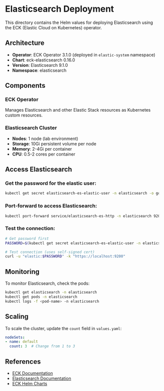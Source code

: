 # Elasticsearch Deployment

This directory contains the Helm values for deploying Elasticsearch using the ECK (Elastic Cloud on Kubernetes) operator.

## Architecture

- **Operator**: ECK Operator 3.1.0 (deployed in `elastic-system` namespace)
- **Chart**: eck-elasticsearch 0.16.0
- **Version**: Elasticsearch 9.1.0
- **Namespace**: elasticsearch

## Components

### ECK Operator
Manages Elasticsearch and other Elastic Stack resources as Kubernetes custom resources.

### Elasticsearch Cluster
- **Nodes**: 1 node (lab environment)
- **Storage**: 10Gi persistent volume per node
- **Memory**: 2-4Gi per container
- **CPU**: 0.5-2 cores per container

## Access Elasticsearch

### Get the password for the elastic user:
```bash
kubectl get secret elasticsearch-es-elastic-user -n elasticsearch -o go-template='{{.data.elastic | base64decode}}'
```

### Port-forward to access Elasticsearch:
```bash
kubectl port-forward service/elasticsearch-es-http -n elasticsearch 9200:9200
```

### Test the connection:
```bash
# Get password first
PASSWORD=$(kubectl get secret elasticsearch-es-elastic-user -n elasticsearch -o go-template='{{.data.elastic | base64decode}}')

# Test connection (uses self-signed cert)
curl -u "elastic:$PASSWORD" -k "https://localhost:9200"
```

## Monitoring

To monitor Elasticsearch, check the pods:
```bash
kubectl get elasticsearch -n elasticsearch
kubectl get pods -n elasticsearch
kubectl logs -f <pod-name> -n elasticsearch
```

## Scaling

To scale the cluster, update the `count` field in `values.yaml`:
```yaml
nodeSets:
- name: default
  count: 3  # Change from 1 to 3
```

## References

- [ECK Documentation](https://www.elastic.co/guide/en/cloud-on-k8s/current/index.html)
- [Elasticsearch Documentation](https://www.elastic.co/guide/en/elasticsearch/reference/current/index.html)
- [ECK Helm Charts](https://github.com/elastic/cloud-on-k8s/tree/main/deploy)

